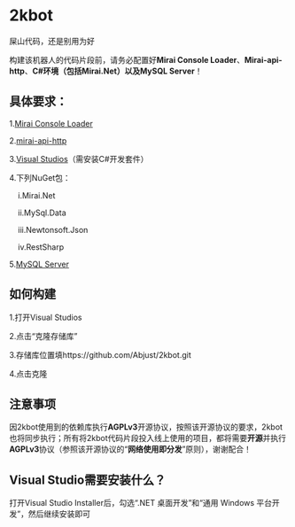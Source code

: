 # 2kbot
屎山代码，还是别用为好

构建该机器人的代码片段前，请务必配置好**Mirai Console Loader**、**Mirai-api-http**、**C#环境（包括Mirai.Net）**以及**MySQL Server**！

## 具体要求：
1.[Mirai Console Loader](https://github.com/iTXTech/mirai-console-loader)

2.[mirai-api-http](https://github.com/project-mirai/mirai-api-http)

3.[Visual Studios](https://visualstudio.microsoft.com/zh-hans/)（需安装C#开发套件）

4.下列NuGet包：

&nbsp;&nbsp;&nbsp;&nbsp;i.Mirai.Net

&nbsp;&nbsp;&nbsp;&nbsp;ii.MySql.Data

&nbsp;&nbsp;&nbsp;&nbsp;iii.Newtonsoft.Json

&nbsp;&nbsp;&nbsp;&nbsp;iv.RestSharp

5.[MySQL Server](https://dev.mysql.com/downloads/installer/)

## 如何构建

1.打开Visual Studios

2.点击“克隆存储库”

3.存储库位置填https://github.com/Abjust/2kbot.git

4.点击克隆

## 注意事项

因2kbot使用到的依赖库执行**AGPLv3**开源协议，按照该开源协议的要求，2kbot也将同步执行；所有将2kbot代码片段投入线上使用的项目，都将需要**开源**并执行**AGPLv3**协议（参照该开源协议的“**网络使用即分发**”原则），谢谢配合！

## Visual Studio需要安装什么？

打开Visual Studio Installer后，勾选“.NET 桌面开发”和“通用 Windows 平台开发”，然后继续安装即可